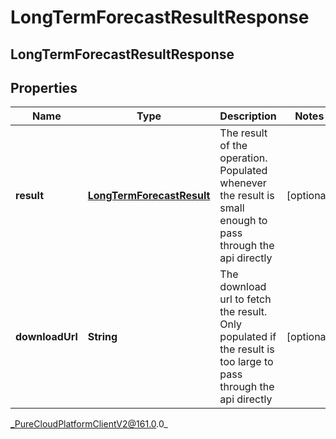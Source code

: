 # LongTermForecastResultResponse

## LongTermForecastResultResponse

## Properties

|Name | Type | Description | Notes|
|------------ | ------------- | ------------- | -------------|
| **result** | [**LongTermForecastResult**](LongTermForecastResult) | The result of the operation.  Populated whenever the result is small enough to pass through the api directly | [optional] |
| **downloadUrl** | **String** | The download url to fetch the result.  Only populated if the result is too large to pass through the api directly | [optional] |



_PureCloudPlatformClientV2@161.0.0_
